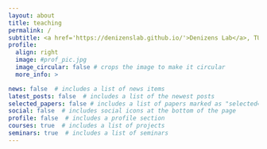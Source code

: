 ```yaml
---
layout: about
title: teaching
permalink: /
subtitle: <a href='https://denizenslab.github.io/'>Denizens Lab</a>, TU Berlin
profile:
  align: right
  image: #prof_pic.jpg
  image_circular: false # crops the image to make it circular
  more_info: >

news: false  # includes a list of news items
latest_posts: false  # includes a list of the newest posts
selected_papers: false # includes a list of papers marked as "selected={true}"
social: false  # includes social icons at the bottom of the page
profile: false  # includes a profile section
courses: true  # includes a list of projects
seminars: true  # includes a list of seminars
---
```

